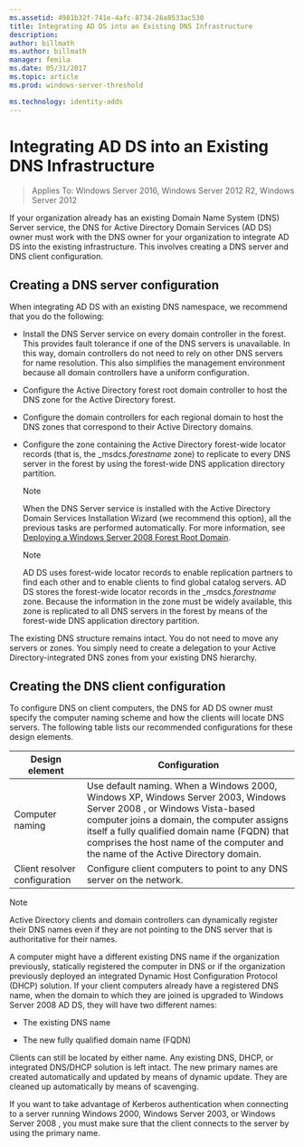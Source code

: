 ```yaml
---
ms.assetid: 4981b32f-741e-4afc-8734-26a8533ac530
title: Integrating AD DS into an Existing DNS Infrastructure
description:
author: billmath
ms.author: billmath
manager: femila
ms.date: 05/31/2017
ms.topic: article
ms.prod: windows-server-threshold

ms.technology: identity-adds
---
```


# Integrating AD DS into an Existing DNS Infrastructure

>Applies To: Windows Server 2016, Windows Server 2012 R2, Windows Server 2012

If your organization already has an existing Domain Name System (DNS) Server service, the DNS for Active Directory Domain Services (AD DS) owner must work with the DNS owner for your organization to integrate AD DS into the existing infrastructure. This involves creating a DNS server and DNS client configuration.  
  
## Creating a DNS server configuration  
When integrating AD DS with an existing DNS namespace, we recommend that you do the following:  
  
-   Install the DNS Server service on every domain controller in the forest. This provides fault tolerance if one of the DNS servers is unavailable. In this way, domain controllers do not need to rely on other DNS servers for name resolution. This also simplifies the management environment because all domain controllers have a uniform configuration.  
  
-   Configure the Active Directory forest root domain controller to host the DNS zone for the Active Directory forest.  
  
-   Configure the domain controllers for each regional domain to host the DNS zones that correspond to their Active Directory domains.  
  
-   Configure the zone containing the Active Directory forest-wide locator records (that is, the _msdcs.*forestname* zone) to replicate to every DNS server in the forest by using the forest-wide DNS application directory partition.  
  
    > [!NOTE]  
    > When the DNS Server service is installed with the Active Directory Domain Services Installation Wizard (we recommend this option), all the previous tasks are performed automatically. For more information, see [Deploying a Windows Server 2008 Forest Root Domain](https://technet.microsoft.com/library/cc731174.aspx).  
  
    > [!NOTE]  
    > AD DS uses forest-wide locator records to enable replication partners to find each other and to enable clients to find global catalog servers. AD DS stores the forest-wide locator records in the _msdcs.*forestname* zone. Because the information in the zone must be widely available, this zone is replicated to all DNS servers in the forest by means of the forest-wide DNS application directory partition.  
  
The existing DNS structure remains intact. You do not need to move any servers or zones. You simply need to create a delegation to your Active Directory-integrated DNS zones from your existing DNS hierarchy.  
  
## Creating the DNS client configuration  
To configure DNS on client computers, the DNS for AD DS owner must specify the computer naming scheme and how the clients will locate DNS servers. The following table lists our recommended configurations for these design elements.  
  
|Design element|Configuration|  
|------------------|-----------------|  
|Computer naming|Use default naming. When a Windows 2000, Windows XP, Windows Server 2003,  Windows Server 2008 , or Windows Vista-based computer joins a domain, the computer assigns itself a fully qualified domain name (FQDN) that comprises the host name of the computer and the name of the Active Directory domain.|  
|Client resolver configuration|Configure client computers to point to any DNS server on the network.|  
  
> [!NOTE]  
> Active Directory clients and domain controllers can dynamically register their DNS names even if they are not pointing to the DNS server that is authoritative for their names.  
  
A computer might have a different existing DNS name if the organization previously, statically registered the computer in DNS or if the organization previously deployed an integrated Dynamic Host Configuration Protocol (DHCP) solution. If your client computers already have a registered DNS name, when the domain to which they are joined is upgraded to  Windows Server 2008  AD DS, they will have two different names:  
  
-   The existing DNS name  
  
-   The new fully qualified domain name (FQDN)  
  
Clients can still be located by either name. Any existing DNS, DHCP, or integrated DNS/DHCP solution is left intact. The new primary names are created automatically and updated by means of dynamic update. They are cleaned up automatically by means of scavenging.  
  
If you want to take advantage of Kerberos authentication when connecting to a server running Windows 2000, Windows Server 2003, or  Windows Server 2008 , you must make sure that the client connects to the server by using the primary name.  
  


